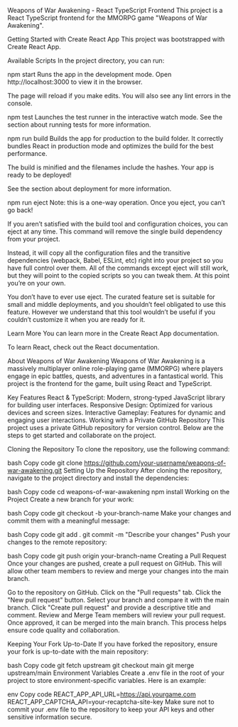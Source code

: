 Weapons of War Awakening - React TypeScript Frontend
This project is a React TypeScript frontend for the MMORPG game "Weapons of War Awakening".

Getting Started with Create React App
This project was bootstrapped with Create React App.

Available Scripts
In the project directory, you can run:

npm start
Runs the app in the development mode.
Open http://localhost:3000 to view it in the browser.

The page will reload if you make edits.
You will also see any lint errors in the console.

npm test
Launches the test runner in the interactive watch mode.
See the section about running tests for more information.

npm run build
Builds the app for production to the build folder.
It correctly bundles React in production mode and optimizes the build for the best performance.

The build is minified and the filenames include the hashes.
Your app is ready to be deployed!

See the section about deployment for more information.

npm run eject
Note: this is a one-way operation. Once you eject, you can’t go back!

If you aren’t satisfied with the build tool and configuration choices, you can eject at any time. This command will remove the single build dependency from your project.

Instead, it will copy all the configuration files and the transitive dependencies (webpack, Babel, ESLint, etc) right into your project so you have full control over them. All of the commands except eject will still work, but they will point to the copied scripts so you can tweak them. At this point you’re on your own.

You don’t have to ever use eject. The curated feature set is suitable for small and middle deployments, and you shouldn’t feel obligated to use this feature. However we understand that this tool wouldn’t be useful if you couldn’t customize it when you are ready for it.

Learn More
You can learn more in the Create React App documentation.

To learn React, check out the React documentation.

About Weapons of War Awakening
Weapons of War Awakening is a massively multiplayer online role-playing game (MMORPG) where players engage in epic battles, quests, and adventures in a fantastical world. This project is the frontend for the game, built using React and TypeScript.

Key Features
React & TypeScript: Modern, strong-typed JavaScript library for building user interfaces.
Responsive Design: Optimized for various devices and screen sizes.
Interactive Gameplay: Features for dynamic and engaging user interactions.
Working with a Private GitHub Repository
This project uses a private GitHub repository for version control. Below are the steps to get started and collaborate on the project.

Cloning the Repository
To clone the repository, use the following command:

bash
Copy code
git clone https://github.com/your-username/weapons-of-war-awakening.git
Setting Up the Repository
After cloning the repository, navigate to the project directory and install the dependencies:

bash
Copy code
cd weapons-of-war-awakening
npm install
Working on the Project
Create a new branch for your work:

bash
Copy code
git checkout -b your-branch-name
Make your changes and commit them with a meaningful message:

bash
Copy code
git add .
git commit -m "Describe your changes"
Push your changes to the remote repository:

bash
Copy code
git push origin your-branch-name
Creating a Pull Request
Once your changes are pushed, create a pull request on GitHub. This will allow other team members to review and merge your changes into the main branch.

Go to the repository on GitHub.
Click on the "Pull requests" tab.
Click the "New pull request" button.
Select your branch and compare it with the main branch.
Click "Create pull request" and provide a descriptive title and comment.
Review and Merge
Team members will review your pull request. Once approved, it can be merged into the main branch. This process helps ensure code quality and collaboration.

Keeping Your Fork Up-to-Date
If you have forked the repository, ensure your fork is up-to-date with the main repository:

bash
Copy code
git fetch upstream
git checkout main
git merge upstream/main
Environment Variables
Create a .env file in the root of your project to store environment-specific variables. Here is an example:

env
Copy code
REACT_APP_API_URL=https://api.yourgame.com
REACT_APP_CAPTCHA_API=your-recaptcha-site-key
Make sure not to commit your .env file to the repository to keep your API keys and other sensitive information secure.

